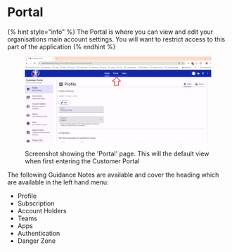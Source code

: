 # Portal

{% hint style="info" %}
The Portal is where you can view and edit your organisations main account settings.  You will want to restrict access to this part of the application
{% endhint %}

<figure><img src="../../../.gitbook/assets/image (1) (1) (1) (1) (1) (1).png" alt=""><figcaption><p>Screenshot showing the 'Portal' page.  This will the default view when first entering the Customer Portal</p></figcaption></figure>

The following Guidance Notes are available and cover the heading which are available in the left hand menu:

* Profile
* Subscription
* Account Holders
* Teams
* Apps
* Authentication
* Danger Zone
